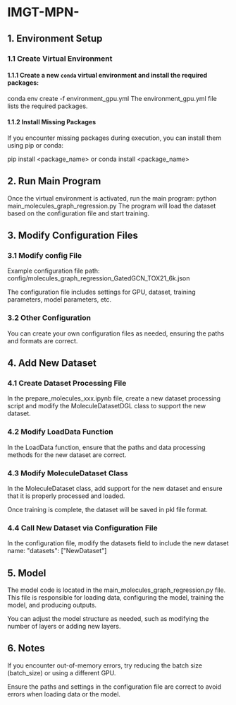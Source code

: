 # IMGT-MPN-
## 1. Environment Setup

### 1.1 Create Virtual Environment

#### 1.1.1 Create a new `conda` virtual environment and install the required packages:
   conda env create -f environment_gpu.yml
The environment_gpu.yml file lists the required packages.

#### 1.1.2 Install Missing Packages
If you encounter missing packages during execution, you can install them using pip or conda:

pip install <package_name> 
or
conda install <package_name>
## 2. Run Main Program
Once the virtual environment is activated, run the main program:
	python main_molecules_graph_regression.py
The program will load the dataset based on the configuration file and start training.

## 3. Modify Configuration Files
### 3.1 Modify config File
Example configuration file path: config/molecules_graph_regression_GatedGCN_TOX21_6k.json

The configuration file includes settings for GPU, dataset, training parameters, model parameters, etc.

### 3.2 Other Configuration
You can create your own configuration files as needed, ensuring the paths and formats are correct.

## 4. Add New Dataset
### 4.1 Create Dataset Processing File
In the prepare_molecules_xxx.ipynb file, create a new dataset processing script and modify the MoleculeDatasetDGL class to support the new dataset.

### 4.2 Modify LoadData Function
In the LoadData function, ensure that the paths and data processing methods for the new dataset are correct.

### 4.3 Modify MoleculeDataset Class
In the MoleculeDataset class, add support for the new dataset and ensure that it is properly processed and loaded.

Once training is complete, the dataset will be saved in pkl file format.

### 4.4 Call New Dataset via Configuration File
In the configuration file, modify the datasets field to include the new dataset name:
	"datasets": ["NewDataset"]
## 5. Model
The model code is located in the main_molecules_graph_regression.py file. This file is responsible for loading data, configuring the model, training the model, and producing outputs.

You can adjust the model structure as needed, such as modifying the number of layers or adding new layers.

## 6. Notes
If you encounter out-of-memory errors, try reducing the batch size (batch_size) or using a different GPU.

Ensure the paths and settings in the configuration file are correct to avoid errors when loading data or the model.
